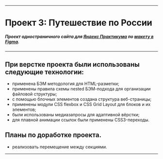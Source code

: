 ***
# Проект 3: Путешествие по России
##### Проект одностраничного сайта для [Яндекс Практикума](https://praktikum.yandex.ru/) по [макету в Figma](https://www.figma.com/file/OyRWEjU6wBwRe1hapzQoLx/Sprint-3%3A-Russia-%2F-desktop-%2B-mobile?node-id=28503%3A0).
***

## При верстке проекта были использованы следующие технологии:

* применена БЭМ методология для HTML-разметки;
* применены правила схемы nested БЭМ-подхода для организации файловой структуры;
* с помощью блочных элементов создана структура веб-страницы;
* применены модули CSS flexbox и CSS Grid Layout для блоков и их элементов;
* были использованы медиазапросы для адаптивной вёрстки;
* для плавной анимации ссылок были применены CSS3-переходы.

## Планы по доработке проекта.

* реализовать перемещение между секциями. 

***
